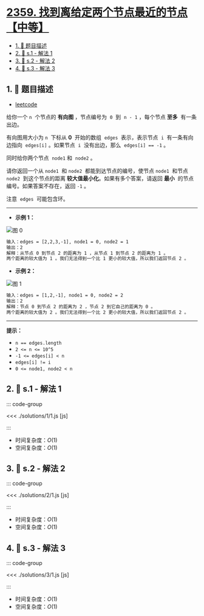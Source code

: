 # [2359. 找到离给定两个节点最近的节点【中等】](https://github.com/tnotesjs/TNotes.leetcode/tree/main/notes/2359.%20%E6%89%BE%E5%88%B0%E7%A6%BB%E7%BB%99%E5%AE%9A%E4%B8%A4%E4%B8%AA%E8%8A%82%E7%82%B9%E6%9C%80%E8%BF%91%E7%9A%84%E8%8A%82%E7%82%B9%E3%80%90%E4%B8%AD%E7%AD%89%E3%80%91)

<!-- region:toc -->

- [1. 📝 题目描述](#1--题目描述)
- [2. 🎯 s.1 - 解法 1](#2--s1---解法-1)
- [3. 🎯 s.2 - 解法 2](#3--s2---解法-2)
- [4. 🎯 s.3 - 解法 3](#4--s3---解法-3)

<!-- endregion:toc -->

## 1. 📝 题目描述

- [leetcode](https://leetcode.cn/problems/find-closest-node-to-given-two-nodes/)

给你一个 `n`  个节点的 **有向图** ，节点编号为  `0`  到  `n - 1` ，每个节点 **至多**  有一条出边。

有向图用大小为 `n`  下标从 **0**  开始的数组  `edges`  表示，表示节点  `i`  有一条有向边指向  `edges[i]` 。如果节点  `i`  没有出边，那么  `edges[i] == -1` 。

同时给你两个节点  `node1` 和  `node2` 。

请你返回一个从 `node1`  和 `node2`  都能到达节点的编号，使节点 `node1`  和节点 `node2`  到这个节点的距离 **较大值最小化**。如果有多个答案，请返回 **最小**  的节点编号。如果答案不存在，返回 `-1` 。

注意  `edges`  可能包含环。

---

- **示例 1：**

![图 0](https://cdn.jsdelivr.net/gh/tnotesjs/imgs@main/2025-09-27-19-44-48.png)

```txt
输入：edges = [2,2,3,-1], node1 = 0, node2 = 1
输出：2
解释：从节点 0 到节点 2 的距离为 1 ，从节点 1 到节点 2 的距离为 1 。
两个距离的较大值为 1 。我们无法得到一个比 1 更小的较大值，所以我们返回节点 2 。
```

- **示例 2：**

![图 1](https://cdn.jsdelivr.net/gh/tnotesjs/imgs@main/2025-09-27-19-44-54.png)

```txt
输入：edges = [1,2,-1], node1 = 0, node2 = 2
输出：2
解释：节点 0 到节点 2 的距离为 2 ，节点 2 到它自己的距离为 0 。
两个距离的较大值为 2 。我们无法得到一个比 2 更小的较大值，所以我们返回节点 2 。
```

---

**提示：**

- `n == edges.length`
- `2 <= n <= 10^5`
- `-1 <= edges[i] < n`
- `edges[i] != i`
- `0 <= node1, node2 < n`

## 2. 🎯 s.1 - 解法 1

::: code-group

<<< ./solutions/1/1.js [js]

:::

- 时间复杂度：$O(1)$
- 空间复杂度：$O(1)$

## 3. 🎯 s.2 - 解法 2

::: code-group

<<< ./solutions/2/1.js [js]

:::

- 时间复杂度：$O(1)$
- 空间复杂度：$O(1)$

## 4. 🎯 s.3 - 解法 3

::: code-group

<<< ./solutions/3/1.js [js]

:::

- 时间复杂度：$O(1)$
- 空间复杂度：$O(1)$
